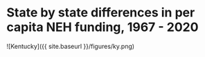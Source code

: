 ---
---

# State by state differences in per capita NEH funding, 1967 - 2020



![Kentucky]({{ site.baseurl }}/figures/ky.png)
